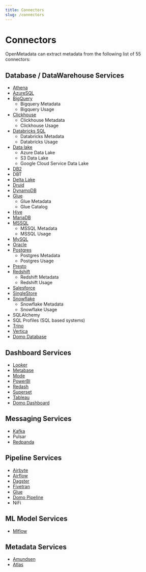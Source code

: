 ```yaml
---
title: Connectors
slug: /connectors
---
```


# Connectors

OpenMetadata can extract metadata from the following list of 55 connectors:

## Database / DataWarehouse Services

- [Athena](/connectors/database/athena)
- [AzureSQL](/connectors/database/azuresql)
- [BigQuery](/connectors/database/bigquery)
  - Bigquery Metadata
  - Bigquery Usage
- [Clickhouse](/connectors/database/clickhouse)
  - Clickhouse Metadata
  - Clickhouse Usage
- [Databricks SQL](/connectors/database/databricks)
  - Databricks Metadata
  - Databricks Usage
- [Data lake](/connectors/database/datalake)
  - Azure Data Lake
  - S3 Data Lake
  - Google Cloud Service Data Lake
- [DB2](/connectors/database/db2)
- DBT
- [Delta Lake](/connectors/database/deltalake)
- [Druid](/connectors/database/druid)
- [DynamoDB](/connectors/database/dynamodb)
- [Glue](/connectors/database/glue)
  - Glue Metadata
  - Glue Catalog
- [Hive](/connectors/database/hive)
- [MariaDB](/connectors/database/mariadb)
- [MSSQL](/connectors/database/mssql)
  - MSSQL Metadata
  - MSSQL Usage
- [MySQL](/connectors/database/mysql)
- [Oracle](/connectors/database/oracle)
- [Postgres](/connectors/database/postgres)
  - Postgres Metadata
  - Postgres Usage 
- [Presto](/connectors/database/presto)
- [Redshift](/connectors/database/redshift)
  - Redshift Metadata
  - Redshift Usage
- [Salesforce](/connectors/database/salesforce)
- [SingleStore](/connectors/database/singlestore)
- [Snowflake](/connectors/database/snowflake)
  - Snowflake Metadata
  - Snowflake Usage
- SQLAlchemy
- SQL Profiles (SQL based systems)
- [Trino](/connectors/database/trino)
- [Vertica](/connectors/database/vertica)
- [Domo Database](/connectors/database/domo-database)

## Dashboard Services

- [Looker](/connectors/dashboard/looker)
- [Metabase](/connectors/dashboard/metabase)
- [Mode](/connectors/dashboard/mode)
- [PowerBI](/connectors/dashboard/powerbi)
- [Redash](/connectors/dashboard/redash)
- [Superset](/connectors/dashboard/superset)
- [Tableau](/connectors/dashboard/tableau)
- [Domo Dashboard](/connectors/dashboard/domo-dashboard)

## Messaging Services

- [Kafka](/connectors/messaging/kafka)
- Pulsar
- [Redpanda](/connectors/messaging/redpanda)


## Pipeline Services

- [Airbyte](/connectors/pipeline/airbyte)
- [Airflow](/connectors/pipeline/airflow)
- [Dagster](/connectors/pipeline/dagster)
- [Fivetran](/connectors/pipeline/fivetran)
- [Glue](/connectors/pipeline/glue-pipeline)
- [Domo Pipeline](/connectors/pipeline/domo-pipeline)
- NiFi

## ML Model Services

- [Mlflow](/connectors/ml-model/mlflow)

## Metadata Services

- [Amundsen](/connectors/metadata/amundsen)
- [Atlas](/connectors/metadata/atlas)
